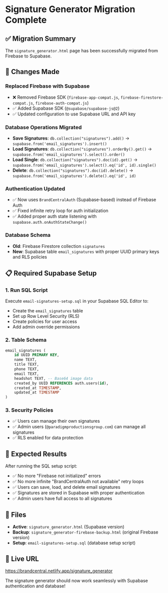# Signature Generator Migration Complete

## ✅ **Migration Summary**
The `signature_generator.html` page has been successfully migrated from Firebase to Supabase.

## 🔄 **Changes Made**

### **Replaced Firebase with Supabase**
- ❌ Removed Firebase SDK (`firebase-app-compat.js`, `firebase-firestore-compat.js`, `firebase-auth-compat.js`)
- ✅ Added Supabase SDK (`@supabase/supabase-js@2`)
- ✅ Updated configuration to use Supabase URL and API key

### **Database Operations Migrated**
- **Save Signatures**: `db.collection("signatures").add()` → `supabase.from('email_signatures').insert()`
- **Load Signatures**: `db.collection("signatures").orderBy().get()` → `supabase.from('email_signatures').select().order()`
- **Load Single**: `db.collection("signatures").doc(id).get()` → `supabase.from('email_signatures').select().eq('id', id).single()`
- **Delete**: `db.collection("signatures").doc(id).delete()` → `supabase.from('email_signatures').delete().eq('id', id)`

### **Authentication Updated**
- ✅ Now uses `BrandCentralAuth` (Supabase-based) instead of Firebase Auth
- ✅ Fixed infinite retry loop for auth initialization
- ✅ Added proper auth state listening with `supabase.auth.onAuthStateChange()`

### **Database Schema**
- **Old**: Firebase Firestore collection `signatures`
- **New**: Supabase table `email_signatures` with proper UUID primary keys and RLS policies

## 📋 **Required Supabase Setup**

### **1. Run SQL Script**
Execute `email-signatures-setup.sql` in your Supabase SQL Editor to:
- Create the `email_signatures` table
- Set up Row Level Security (RLS)
- Create policies for user access
- Add admin override permissions

### **2. Table Schema**
```sql
email_signatures (
    id UUID PRIMARY KEY,
    name TEXT,
    title TEXT, 
    phone TEXT,
    email TEXT,
    headshot TEXT, -- Base64 image data
    created_by UUID REFERENCES auth.users(id),
    created_at TIMESTAMP,
    updated_at TIMESTAMP
)
```

### **3. Security Policies**
- ✅ Users can manage their own signatures
- ✅ Admin users (`@paradigmproductionsgroup.com`) can manage all signatures
- ✅ RLS enabled for data protection

## 🎯 **Expected Results**
After running the SQL setup script:
- ✅ No more "Firebase not initialized" errors
- ✅ No more infinite "BrandCentralAuth not available" retry loops
- ✅ Users can save, load, and delete email signatures
- ✅ Signatures are stored in Supabase with proper authentication
- ✅ Admin users have full access to all signatures

## 📁 **Files**
- **Active**: `signature_generator.html` (Supabase version)
- **Backup**: `signature_generator-firebase-backup.html` (original Firebase version)
- **Setup**: `email-signatures-setup.sql` (database setup script)

## 🚀 **Live URL**
https://brandcentral.netlify.app/signature_generator

The signature generator should now work seamlessly with Supabase authentication and database!
